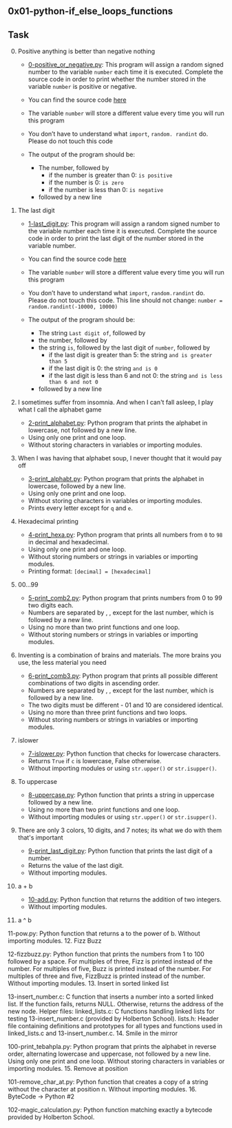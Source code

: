 ## 0x01-python-if_else_loops_functions

## Task

0. Positive anything is better than negative nothing

	- [0-positive_or_negative.py](https://github.com/Callistus25/alx-higher_level_programming/blob/master/0x01-python-if_else_loops_functions/0-positive_or_negative.py): This program will assign a random signed number to the variable `number` each time it is executed. Complete the source code in order to print whether the number stored in the variable `number` is positive or negative.

	- You can find the source code [here](https://alx-intranet.hbtn.io/rltoken/rkvoXPA-lS3TAaemM9sChg)
	- The variable `number` will store a different value every time you will run this program
	- You don’t have to understand what `import`, `random. randint` do. Please do not touch this code
	- The output of the program should be:
		- The number, followed by
			- if the number is greater than 0: `is positive`
			- if the number is 0: `is zero`
			- if the number is less than 0: `is negative`
		- followed by a new line

1. The last digit

	- [1-last_digit.py](https://github.com/Callistus25/alx-higher_level_programming/blob/master/0x01-python-if_else_loops_functions/1-last_digit.py): This program will assign a random signed number to the variable number each time it is executed. Complete the source code in order to print the last digit of the number stored in the variable number.

	- You can find the source code [here](https://alx-intranet.hbtn.io/rltoken/hU682hcMxVchqWAcmh32tA)
	- The variable `number` will store a different value every time you will run this program
	- You don’t have to understand what `import`, `random.randint` do. Please do not touch this code. This line should not change: `number = random.randint(-10000, 10000)`
	- The output of the program should be:
		- The string `Last digit of`, followed by
		- the number, followed by
		- the string `is`, followed by the last digit of `number`, followed by
			- if the last digit is greater than 5: the string `and is greater than 5`
			- if the last digit is 0: the string `and is 0`
			- if the last digit is less than 6 and not 0: the string `and is less than 6 and not 0`
		- followed by a new line

2. I sometimes suffer from insomnia. And when I can't fall asleep, I play what I call the alphabet game

	- [2-print_alphabet.py](https://github.com/Callistus25/alx-higher_level_programming/blob/master/0x01-python-if_else_loops_functions/2-print_alphabet.py): Python program that prints the alphabet in lowercase, not followed by a new line.
	- Using only one print and one loop.
	- Without storing characters in variables or importing modules.

3. When I was having that alphabet soup, I never thought that it would pay off

	- [3-print_alphabt.py](https://github.com/Callistus25/alx-higher_level_programming/blob/master/0x01-python-if_else_loops_functions/3-print_alphabt.py): Python program that prints the alphabet in lowercase, followed by a new line.
	- Using only one print and one loop.
	- Without storing characters in variables or importing modules.
	- Prints every letter except for `q` and `e`.

4. Hexadecimal printing

	- [4-print_hexa.py](https://github.com/Callistus25/alx-higher_level_programming/blob/master/0x01-python-if_else_loops_functions/4-print_hexa.py): Python program that prints all numbers from `0` to `98` in decimal and hexadecimal.
	- Using only one print and one loop.
	- Without storing numbers or strings in variables or importing modules.
	- Printing format: `[decimal] = [hexadecimal]`

5. 00...99

	- [5-print_comb2.py](https://github.com/Callistus25/alx-higher_level_programming/blob/master/0x01-python-if_else_loops_functions/5-print_comb2.py): Python program that prints numbers from 0 to 99 two digits each.
	- Numbers are separated by , , except for the last number, which is followed by a new line.
	- Using no more than two print functions and one loop.
	- Without storing numbers or strings in variables or importing modules.

6. Inventing is a combination of brains and materials. The more brains you use, the less material you need

	- [6-print_comb3.py](https://github.com/Callistus25/alx-higher_level_programming/blob/master/0x01-python-if_else_loops_functions/6-print_comb3.py): Python program that prints all possible different combinations of two digits in ascending order.
	- Numbers are separated by , , except for the last number, which is followed by a new line.
	- The two digits must be different - 01 and 10 are considered identical.
	- Using no more than three print functions and two loops.
	- Without storing numbers or strings in variables or importing modules.

7. islower

	- [7-islower.py](https://github.com/Callistus25/alx-higher_level_programming/blob/master/0x01-python-if_else_loops_functions/7-islower.py): Python function that checks for lowercase characters.
	- Returns `True` if `c` is lowercase, False otherwise.
	- Without importing modules or using `str.upper()` or `str.isupper()`.

8. To uppercase

	- [8-uppercase.py](https://github.com/Callistus25/alx-higher_level_programming/blob/master/0x01-python-if_else_loops_functions/8-uppercase.py): Python function that prints a string in uppercase followed by a new line.
	- Using no more than two print functions and one loop.
	- Without importing modules or using `str.upper()` or `str.isupper()`.

9. There are only 3 colors, 10 digits, and 7 notes; its what we do with them that's important

	- [9-print_last_digit.py](https://github.com/Callistus25/alx-higher_level_programming/blob/master/0x01-python-if_else_loops_functions/9-print_last_digit.py): Python function that prints the last digit of a number.
	- Returns the value of the last digit.
	- Without importing modules.

10. a + b

	- [10-add.py](https://github.com/Callistus25/alx-higher_level_programming/blob/master/0x01-python-if_else_loops_functions/10-add.py): Python function that returns the addition of two integers.
	- Without importing modules.

11. a ^ b

11-pow.py: Python function that returns a to the power of b.
Without importing modules.
12. Fizz Buzz

12-fizzbuzz.py: Python function that prints the numbers from 1 to 100 followed by a space.
For multiples of three, Fizz is printed instead of the number.
For multiples of five, Buzz is printed instead of the number.
For multiples of three and five, FizzBuzz is printed instead of the number.
Without importing modules.
13. Insert in sorted linked list

13-insert_number.c: C function that inserts a number into a sorted linked list.
If the function fails, returns NULL.
Otherwise, returns the address of the new node.
Helper files:
linked_lists.c: C functions handling linked lists for testing 13-insert_number.c (provided by Holberton School).
lists.h: Header file containing definitions and prototypes for all types and functions used in linked_lists.c and 13-insert_number.c.
14. Smile in the mirror

100-print_tebahpla.py: Python program that prints the alphabet in reverse order, alternating lowercase and uppercase, not followed by a new line.
Using only one print and one loop.
Without storing characters in variables or importing modules.
15. Remove at position

101-remove_char_at.py: Python function that creates a copy of a string without the character at position n.
Without importing modules.
16. ByteCode -> Python #2

102-magic_calculation.py: Python function matching exactly a bytecode provided by Holberton School.
